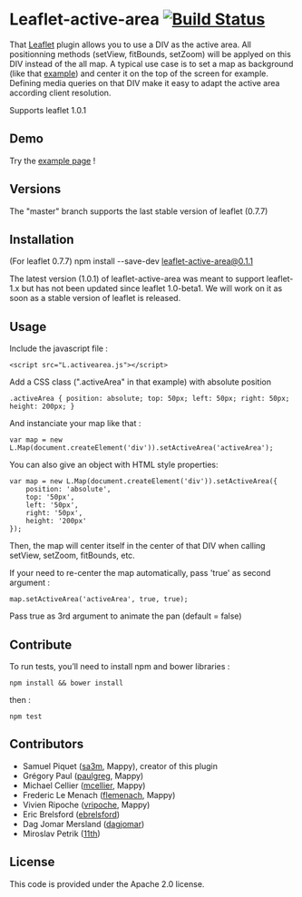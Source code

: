Leaflet-active-area [![Build Status](https://travis-ci.org/Mappy/Leaflet-active-area.svg?branch=master)](https://travis-ci.org/Mappy/Leaflet-active-area)
===============

That [Leaflet](http://leafletjs.com) plugin allows you to use a DIV as the active area.
All positionning methods (setView, fitBounds, setZoom) will be applyed on this DIV instead of the all map.
A typical use case is to set a map as background (like that [example](http://mappy.github.io/Leaflet-active-area/examples/index.html)) and center it on the top of the screen for example.
Defining media queries on that DIV make it easy to adapt the active area according client resolution.

Supports leaflet 1.0.1

## Demo

Try the [example page](http://mappy.github.io/Leaflet-active-area/examples/index.html) !

## Versions

The "master" branch supports the last stable version of leaflet (0.7.7)

## Installation

(For leaflet 0.7.7)
npm install --save-dev leaflet-active-area@0.1.1

The latest version (1.0.1) of leaflet-active-area was meant to support leaflet-1.x but has not been updated since leaflet 1.0-beta1. We will work on it as soon as a stable version of leaflet is released.

## Usage

Include the javascript file :

    <script src="L.activearea.js"></script>

Add a CSS class (".activeArea" in that example) with absolute position

    .activeArea { position: absolute; top: 50px; left: 50px; right: 50px; height: 200px; }

And instanciate your map like that :

    var map = new L.Map(document.createElement('div')).setActiveArea('activeArea');

You can also give an object with HTML style properties:

    var map = new L.Map(document.createElement('div')).setActiveArea({
        position: 'absolute',
        top: '50px',
        left: '50px',
        right: '50px',
        height: '200px'
    });

Then, the map will center itself in the center of that DIV when calling setView, setZoom, fitBounds, etc.

If your need to re-center the map automatically, pass 'true' as second argument :

    map.setActiveArea('activeArea', true, true);

Pass true as 3rd argument to animate the pan (default = false)


## Contribute

To run tests, you’ll need to install npm and bower libraries :

`npm install && bower install`

then :

`npm test`

## Contributors

- Samuel Piquet ([sa3m](https://github.com/sa3m), Mappy), creator of this plugin
- Grégory Paul ([paulgreg](https://github.com/paulgreg), Mappy)
- Michael Cellier ([mcellier](https://github.com/mcellier), Mappy)
- Frederic Le Menach ([flemenach](https://github.com/flemenach), Mappy)
- Vivien Ripoche ([vripoche](https://github.com/vripoche), Mappy)
- Eric Brelsford ([ebrelsford](https://github.com/ebrelsford))
- Dag Jomar Mersland ([dagjomar](https://github.com/dagjomar))
- Miroslav Petrik ([11th](https://github.com/11th))

## License

This code is provided under the Apache 2.0 license.
